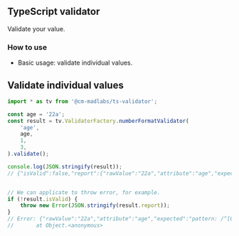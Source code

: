 TypeScript validator
---

Validate your value.

### How to use

* Basic usage: validate individual values.


Validate individual values
---

```ts
import * as tv from '@cm-madlabs/ts-validator';

const age = '22a';
const result = tv.ValidatorFactory.numberFormatValidator(
    'age',
    age,
    1,
    3,
).validate();

console.log(JSON.stringify(result));
// {"isValid":false,"report":{"rawValue":"22a","attribute":"age","expected":"pattern: /^[0-9]+$/","actual":"22a"}}


// We can applicate to throw error, for example.
if (!result.isValid) {
    throw new Error(JSON.stringify(result.report));
}
// Error: {"rawValue":"22a","attribute":"age","expected":"pattern: /^[0-9]+$/","actual":"22a"}
//       at Object.<anonymous>


```

